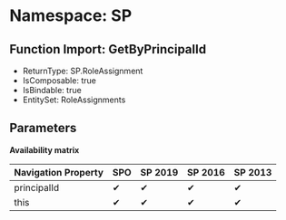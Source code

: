 # Namespace: SP

## Function Import: GetByPrincipalId

- ReturnType: SP.RoleAssignment
- IsComposable: true
- IsBindable: true
- EntitySet: RoleAssignments

## Parameters

**Availability matrix**

Navigation Property | SPO | SP 2019 | SP 2016 | SP 2013
----------|-----|---------|---------|--------
principalId | ✔ | ✔ | ✔ | ✔
this | ✔ | ✔ | ✔ | ✔
